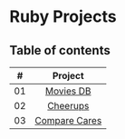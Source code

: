 
# Ruby Projects
## Table of contents


|  #  |            Project             |
| :-: | :----------------------------: |
| 01  |      [ Movies DB](https://github.com/saralimbu2017/movies_search)       | 
| 02  |     [Cheerups](https://github.com/saralimbu2017/cheerups)    |
| 03  |    [Compare Cares](https://github.com/saralimbu2017/compare-cares)     |
